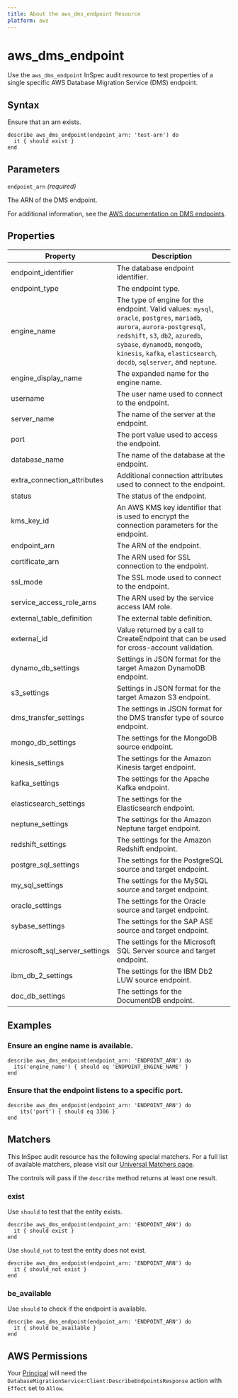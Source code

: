 ```yaml
---
title: About the aws_dms_endpoint Resource
platform: aws
---
```


# aws\_dms\_endpoint

Use the `aws_dms_endpoint` InSpec audit resource to test properties of a single specific AWS Database Migration Service (DMS) endpoint.

## Syntax

Ensure that an arn exists.

    describe aws_dms_endpoint(endpoint_arn: 'test-arn') do
      it { should exist }
    end

## Parameters

`endpoint_arn` _(required)_

The ARN of the DMS endpoint.

For additional information, see the [AWS documentation on DMS endpoints](https://docs.aws.amazon.com/AWSCloudFormation/latest/UserGuide/aws-resource-dms-endpoint.html).

## Properties

| Property | Description|
| --- | --- |
| endpoint_identifier | The database endpoint identifier. |
| endpoint_type | The endpoint type. |
| engine_name | The type of engine for the endpoint. Valid values: `mysql`, `oracle`, `postgres`, `mariadb`, `aurora`, `aurora-postgresql`, `redshift`, `s3`, `db2`, `azuredb`, `sybase`, `dynamodb`, `mongodb`, `kinesis`, `kafka`, `elasticsearch`, `docdb`, `sqlserver`, and `neptune`. |
| engine_display_name | The expanded name for the engine name. |
| username | The user name used to connect to the endpoint. |
| server_name | The name of the server at the endpoint. |
| port | The port value used to access the endpoint. |
| database_name | The name of the database at the endpoint. |
| extra_connection_attributes | Additional connection attributes used to connect to the endpoint. |
| status | The status of the endpoint. |
| kms_key_id | An AWS KMS key identifier that is used to encrypt the connection parameters for the endpoint. |
| endpoint_arn | The ARN of the endpoint. |
| certificate_arn | The ARN used for SSL connection to the endpoint. |
| ssl_mode | The SSL mode used to connect to the endpoint. |
| service_access_role_arns | The ARN used by the service access IAM role. |
| external_table_definition | The external table definition. |
| external_id | Value returned by a call to CreateEndpoint that can be used for cross-account validation. |
| dynamo_db_settings | Settings in JSON format for the target Amazon DynamoDB endpoint. |
| s3_settings | Settings in JSON format for the target Amazon S3 endpoint. |
| dms_transfer_settings | The settings in JSON format for the DMS transfer type of source endpoint. |
| mongo_db_settings | The settings for the MongoDB source endpoint. |
| kinesis_settings | The settings for the Amazon Kinesis target endpoint. |
| kafka_settings | The settings for the Apache Kafka endpoint. |
| elasticsearch_settings | The settings for the Elasticsearch endpoint. |
| neptune_settings | The settings for the Amazon Neptune target endpoint. |
| redshift_settings | The settings for the Amazon Redshift endpoint. |
| postgre_sql_settings | The settings for the PostgreSQL source and target endpoint.  |
| my_sql_settings | The settings for the MySQL source and target endpoint. |
| oracle_settings | The settings for the Oracle source and target endpoint. |
| sybase_settings | The settings for the SAP ASE source and target endpoint. |
| microsoft_sql_server_settings | The settings for the Microsoft SQL Server source and target endpoint. |
| ibm_db_2_settings | The settings for the IBM Db2 LUW source endpoint. |
| doc_db_settings | The settings for the DocumentDB endpoint. |

## Examples

### Ensure an engine name is available.

    describe aws_dms_endpoint(endpoint_arn: 'ENDPOINT_ARN') do
      its('engine_name') { should eq 'ENDPOINT_ENGINE_NAME' }
    end

### Ensure that the endpoint listens to a specific port.

    describe aws_dms_endpoint(endpoint_arn: 'ENDPOINT_ARN') do
        its('port') { should eq 3306 }
    end

## Matchers

This InSpec audit resource has the following special matchers. For a full list of available matchers, please visit our [Universal Matchers page](https://www.inspec.io/docs/reference/matchers/).

The controls will pass if the `describe` method returns at least one result.

### exist

Use `should` to test that the entity exists.

    describe aws_dms_endpoint(endpoint_arn: 'ENDPOINT_ARN') do
      it { should exist }
    end

Use `should_not` to test the entity does not exist.

    describe aws_dms_endpoint(endpoint_arn: 'ENDPOINT_ARN') do
      it { should_not exist }
    end

### be_available

Use `should` to check if the endpoint is available.

    describe aws_dms_endpoint(endpoint_arn: 'ENDPOINT_ARN') do
      it { should be_available }
    end

## AWS Permissions

Your [Principal](https://docs.aws.amazon.com/IAM/latest/UserGuide/intro-structure.html#intro-structure-principal) will need the `DatabaseMigrationService:Client:DescribeEndpointsResponse` action with `Effect` set to `Allow`.
